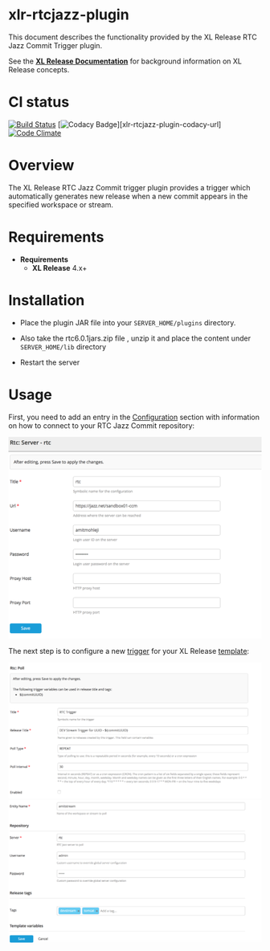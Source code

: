 
# xlr-rtcjazz-plugin

This document describes the functionality provided by the XL Release RTC Jazz Commit Trigger plugin.

See the **[XL Release Documentation](https://docs.xebialabs.com/xl-release/)** for background information on XL Release concepts.

# CI status #

[![Build Status][xlr-rtcjazz-plugin-travis-image]][xlr-rtcjazz-plugin-travis-url]
[![Codacy Badge][xlr-rtcjazz-plugin-codacy-image]][xlr-rtcjazz-plugin-codacy-url]
[![Code Climate][xlr-rtcjazz-plugin-code-climate-image]][xlr-rtcjazz-plugin-code-climate-url]

[xlr-rtcjazz-plugin-travis-image]: https://travis-ci.org/xebialabs-community/xlr-rtcjazz-plugin.svg?branch=master
[xlr-rtcjazz-plugin-travis-url]: https://travis-ci.org/xebialabs-community/xlr-rtcjazz-plugin
[xlr-rtcjazz-plugin-codacy-image]: https://api.codacy.com/project/badge/Grade/a76c515de76640fc9e1f282575382937
[xlr-rtcjazz-pluginn-codacy-url]: https://www.codacy.com/app/joris-dewinne/xlr-rtcjazz-plugin
[xlr-rtcjazz-plugin-code-climate-image]: https://codeclimate.com/github/xebialabs-community/xlr-rtcjazz-plugin/badges/gpa.svg
[xlr-rtcjazz-plugin-code-climate-url]: https://codeclimate.com/github/xebialabs-community/xlr-rtcjazz-plugin


# Overview #

The XL Release RTC Jazz Commit trigger plugin provides a trigger which automatically generates new release when a new commit appears in the specified workspace or stream.

# Requirements #

* **Requirements**
	* **XL Release** 4.x+

# Installation #

* Place the plugin JAR file into your `SERVER_HOME/plugins` directory.
* Also take the rtc6.0.1jars.zip file , unzip it and place the content under `SERVER_HOME/lib` directory

* Restart the server  

# Usage #

First, you need to add an entry in the [Configuration](https://docs.xebialabs.com/xl-release/how-to/create-custom-configuration-types-in-xl-release.html#configuration-page) section with information on how to connect to your RTC Jazz Commit repository:

![Trigger Configuration](triggerConfig.png)

The next step is to configure a new [trigger](https://docs.xebialabs.com/xl-release/how-to/create-a-release-trigger.html) for your XL Release [template](https://docs.xebialabs.com/xl-release/how-to/create-a-release-template.html):

![Configuration ](triggerTemplate1.png)
![Configuration ](triggerTemplate2.png)